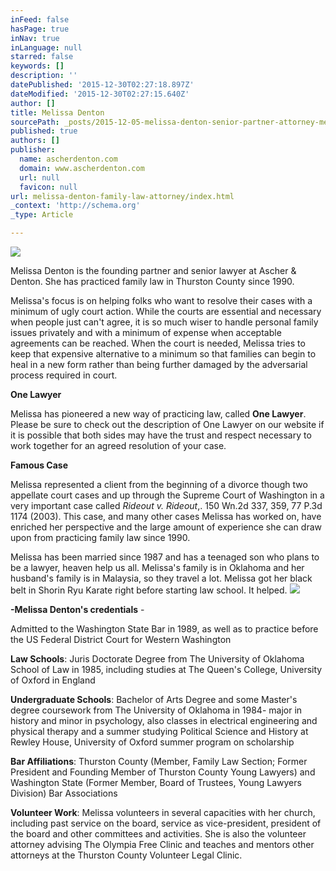 ```yaml
---
inFeed: false
hasPage: true
inNav: true
inLanguage: null
starred: false
keywords: []
description: ''
datePublished: '2015-12-30T02:27:18.897Z'
dateModified: '2015-12-30T02:27:15.640Z'
author: []
title: Melissa Denton
sourcePath: _posts/2015-12-05-melissa-denton-senior-partner-attorney-melissa-practices.md
published: true
authors: []
publisher:
  name: ascherdenton.com
  domain: www.ascherdenton.com
  url: null
  favicon: null
url: melissa-denton-family-law-attorney/index.html
_context: 'http://schema.org'
_type: Article

---
```

![](https://the-grid-user-content.s3-us-west-2.amazonaws.com/fac8157a-925b-4bb9-b6e6-c0560677e1ee.jpg)

Melissa Denton is the founding partner and senior lawyer at Ascher & Denton. She has practiced family law in Thurston County since 1990\.

Melissa's focus is on helping folks who want to resolve their cases with a minimum of ugly court action. While the courts are essential and necessary when people just can't agree, it is so much wiser to handle personal family issues privately and with a minimum of expense when acceptable agreements can be reached. When the court is needed, Melissa tries to keep that expensive alternative to a minimum so that families can begin to heal in a new form rather than being further damaged by the adversarial process required in court.

**One Lawyer**

Melissa has pioneered a new way of practicing law, called **One Lawyer**. Please be sure to check out the description of One Lawyer on our website if it is possible that both sides may have the trust and respect necessary to work together for an agreed resolution of your case.

**Famous Case**

Melissa represented a client from the beginning of a divorce though two appellate court cases and up through the Supreme Court of Washington in a very important case called _Rideout v. Rideout_,. 150 Wn.2d 337, 359, 77 P.3d 1174 (2003). This case, and many other cases Melissa has worked on, have enriched her perspective and the large amount of experience she can draw upon from practicing family law since 1990\.

Melissa has been married since 1987 and has a teenaged son who plans to be a lawyer, heaven help us all. Melissa's family is in Oklahoma and her husband's family is in Malaysia, so they travel a lot. Melissa got her black belt in Shorin Ryu Karate right before starting law school. It helped.
![](https://the-grid-user-content.s3-us-west-2.amazonaws.com/648d6e3c-d4f3-4ceb-ac16-1a00df4da053.JPG)

**-Melissa Denton's credentials** -

Admitted to the Washington State Bar in 1989, as well as to practice before the US Federal District Court for Western Washington

**Law Schools**: Juris Doctorate Degree from The University of Oklahoma School of Law in 1985, including studies at The Queen's College, University of Oxford in England

**Undergraduate Schools**: Bachelor of Arts Degree and some Master's degree coursework from The University of Oklahoma in 1984- major in history and minor in psychology, also classes in electrical engineering and physical therapy and a summer studying Political Science and History at Rewley House, University of Oxford summer program on scholarship

**Bar Affiliations**: Thurston County (Member, Family Law Section; Former President and Founding Member of Thurston County Young Lawyers) and Washington State (Former Member, Board of Trustees, Young Lawyers Division) Bar Associations

**Volunteer Work**: Melissa volunteers in several capacities with her church, including past service on the board, service as vice-president, president of the board and other committees and activities. She is also the volunteer attorney advising The Olympia Free Clinic and teaches and mentors other attorneys at the Thurston County Volunteer Legal Clinic.